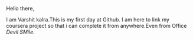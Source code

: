 Hello there,

I am Varshit kalra.This is my first day at Github.
I am here to link my coursera project so that i can complete it from anywhere.Even from Office *Devil SMile*.
